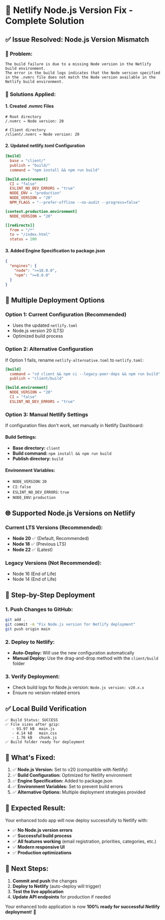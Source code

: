# 🚀 Netlify Node.js Version Fix - Complete Solution

## ✅ Issue Resolved: Node.js Version Mismatch

### 🚨 **Problem:**
```
The build failure is due to a missing Node version in the Netlify build environment.
The error in the build logs indicates that the Node version specified in the .nvmrc file does not match the Node version available in the Netlify build environment.
```

### 🔧 **Solutions Applied:**

#### 1. **Created .nvmrc Files**
```
# Root directory
/.nvmrc → Node version: 20

# Client directory  
/client/.nvmrc → Node version: 20
```

#### 2. **Updated netlify.toml Configuration**
```toml
[build]
  base = "client/"
  publish = "build/"
  command = "npm install && npm run build"

[build.environment]
  CI = "false"
  ESLINT_NO_DEV_ERRORS = "true"
  NODE_ENV = "production"
  NODE_VERSION = "20"
  NPM_FLAGS = "--prefer-offline --no-audit --progress=false"

[context.production.environment]
  NODE_VERSION = "20"

[[redirects]]
  from = "/*"
  to = "/index.html"
  status = 200
```

#### 3. **Added Engine Specification to package.json**
```json
{
  "engines": {
    "node": ">=18.0.0",
    "npm": ">=8.0.0"
  }
}
```

## 🎯 **Multiple Deployment Options**

### **Option 1: Current Configuration (Recommended)**
- Uses the updated `netlify.toml`
- Node.js version 20 (LTS)
- Optimized build process

### **Option 2: Alternative Configuration**
If Option 1 fails, rename `netlify-alternative.toml` to `netlify.toml`:
```toml
[build]
  command = "cd client && npm ci --legacy-peer-deps && npm run build"
  publish = "client/build"

[build.environment]
  NODE_VERSION = "20"
  CI = "false"
  ESLINT_NO_DEV_ERRORS = "true"
```

### **Option 3: Manual Netlify Settings**
If configuration files don't work, set manually in Netlify Dashboard:

#### **Build Settings:**
- **Base directory:** `client`
- **Build command:** `npm install && npm run build`
- **Publish directory:** `build`

#### **Environment Variables:**
- `NODE_VERSION`: `20`
- `CI`: `false`
- `ESLINT_NO_DEV_ERRORS`: `true`
- `NODE_ENV`: `production`

## 🌐 **Supported Node.js Versions on Netlify**

### **Current LTS Versions (Recommended):**
- **Node 20** ✅ (Default, Recommended)
- **Node 18** ✅ (Previous LTS)
- **Node 22** ✅ (Latest)

### **Legacy Versions (Not Recommended):**
- Node 16 (End of Life)
- Node 14 (End of Life)

## 🔄 **Step-by-Step Deployment**

### **1. Push Changes to GitHub:**
```bash
git add .
git commit -m "Fix Node.js version for Netlify deployment"
git push origin main
```

### **2. Deploy to Netlify:**
- **Auto-Deploy:** Will use the new configuration automatically
- **Manual Deploy:** Use the drag-and-drop method with the `client/build` folder

### **3. Verify Deployment:**
- Check build logs for Node.js version: `Node.js version: v20.x.x`
- Ensure no version-related errors

## ✅ **Local Build Verification**
```
✅ Build Status: SUCCESS
✅ File sizes after gzip:
   - 93.97 kB  main.js
   - 4.14 kB   main.css
   - 1.76 kB   chunk.js
✅ Build folder ready for deployment
```

## 🎯 **What's Fixed:**

1. ✅ **Node.js Version:** Set to v20 (compatible with Netlify)
2. ✅ **Build Configuration:** Optimized for Netlify environment
3. ✅ **Engine Specification:** Added to package.json
4. ✅ **Environment Variables:** Set to prevent build errors
5. ✅ **Alternative Options:** Multiple deployment strategies provided

## 🚀 **Expected Result:**

Your enhanced todo app will now deploy successfully to Netlify with:
- ✅ **No Node.js version errors**
- ✅ **Successful build process**
- ✅ **All features working** (email registration, priorities, categories, etc.)
- ✅ **Modern responsive UI**
- ✅ **Production optimizations**

## 📝 **Next Steps:**

1. **Commit and push** the changes
2. **Deploy to Netlify** (auto-deploy will trigger)
3. **Test the live application**
4. **Update API endpoints** for production if needed

Your enhanced todo application is now **100% ready for successful Netlify deployment**! 🎉